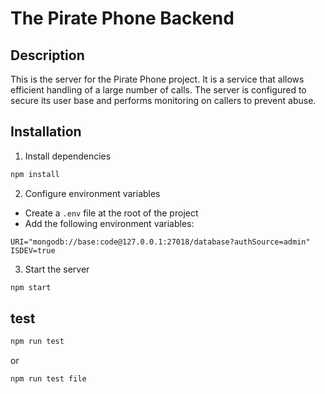 # The Pirate Phone Backend

## Description

This is the server for the Pirate Phone project. It is a service that allows efficient handling of a large number of calls. The server is configured to secure its user base and performs monitoring on callers to prevent abuse.

## Installation

1. Install dependencies

```bash
npm install
```

2. Configure environment variables

-   Create a `.env` file at the root of the project
-   Add the following environment variables:

```
URI="mongodb://base:code@127.0.0.1:27018/database?authSource=admin"
ISDEV=true
```

3. Start the server

```bash
npm start
```

## test

```bash
npm run test
```

or

```bash
npm run test file
```
